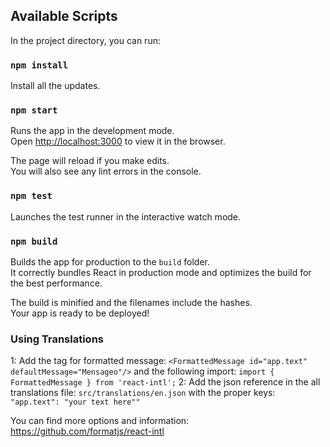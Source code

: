 ## Available Scripts

In the project directory, you can run:

### `npm install`

Install all the updates.

### `npm start`

Runs the app in the development mode.<br />
Open [http://localhost:3000](http://localhost:3000) to view it in the browser.

The page will reload if you make edits.<br />
You will also see any lint errors in the console.
  
### `npm test`

Launches the test runner in the interactive watch mode.<br />

### `npm build`

Builds the app for production to the `build` folder.<br />
It correctly bundles React in production mode and optimizes the build for the best performance.

The build is minified and the filenames include the hashes.<br />
Your app is ready to be deployed!


### Using Translations
1: Add the tag for formatted message:
`<FormattedMessage id="app.text" defaultMessage="Mensageo"/>`
and the following import:
`import { FormattedMessage } from 'react-intl';`
2: Add the json reference in the all translations file:
`src/translations/en.json`
with the proper keys:
`"app.text": "your text here""`

You can find more options and information: https://github.com/formatjs/react-intl
